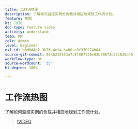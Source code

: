 ```yaml
---
title: 工作流热图
description: 了解如何监控实例的负载并相应地规划工作流计划。
feature: 热图
kt: 7970
doc-type: feature video
activity: understand
team: PM
role: Admin
level: Beginner
exl-id: b6d0d4b2-3b76-4e14-ba80-c0f370274b04
source-git-commit: 02a6238163a7c8f887236e03b78673c57c836a45
workflow-type: ht
source-wordcount: '35'
ht-degree: 100%

---
```


# 工作流热图

了解如何监控实例的负载并相应地规划工作流计划。

>[!VIDEO](https://video.tv.adobe.com/v/25558?quality=12)
